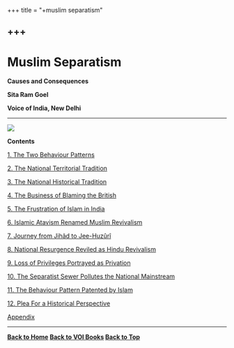 +++
title = "+muslim separatism"

+++
------------------------------------------------------------------------

# Muslim Separatism

**Causes and Consequences**  
 

**Sita Ram Goel**

**Voice of India, New Delhi**

------------------------------------------------------------------------

![](ms.jpg)

**Contents**

[1. The Two Behaviour Patterns](ch1.htm)

[2. The National Territorial Tradition](ch2.htm)

[3. The National Historical Tradition](ch3.htm)

[4. The Business of Blaming the British](ch4.htm)

[5. The Frustration of Islam in India](ch5.htm)

[6. Islamic Atavism Renamed Muslim Revivalism](ch6.htm)

[7. Journey from Jihãd to Jee-Huzûrî](ch7.htm)

[8. National Resurgence Reviled as Hindu Revivalism](ch8.htm)

[9. Loss of Privileges Portrayed as Privation](ch9.htm)

[10. The Separatist Sewer Pollutes the National Mainstream](ch10.htm)

[11. The Behaviour Pattern Patented by Islam](ch11.htm)

[12. Plea For a Historical Perspective](ch12.htm)

[Appendix](app.htm)

------------------------------------------------------------------------

**[Back to Home](http://voiceofdharma.org)   [Back to VOI
Books](http://voiceofdharma.org/books)  [Back to Top](#top)**
